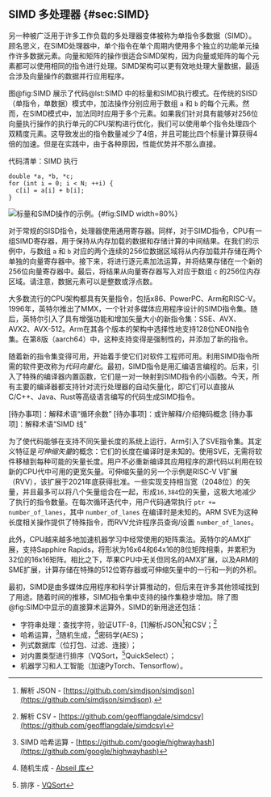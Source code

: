 ## SIMD 多处理器 {#sec:SIMD}

另一种被广泛用于许多工作负载的多处理器变体被称为单指令多数据（SIMD）。顾名思义，在SIMD处理器中，单个指令在单个周期内使用多个独立的功能单元操作许多数据元素。向量和矩阵的操作很适合SIMD架构，因为向量或矩阵的每个元素都可以使用相同的指令进行处理。SIMD架构可以更有效地处理大量数据，最适合涉及向量操作的数据并行应用程序。

图@fig:SIMD 展示了代码@lst:SIMD 中的标量和SIMD执行模式。在传统的SISD（单指令，单数据）模式中，加法操作分别应用于数组 `a` 和 `b` 的每个元素。然而，在SIMD模式中，加法同时应用于多个元素。如果我们针对具有能够对256位向量执行操作的执行单元的CPU架构进行优化，我们可以使用单个指令处理四个双精度元素。这导致发出的指令数量减少了4倍，并且可能比四个标量计算获得4倍的加速。但是在实践中，由于各种原因，性能优势并不那么直接。

代码清单：SIMD 执行

~~~~{#lst:SIMD .cpp}
double *a, *b, *c;
for (int i = 0; i < N; ++i) {
  c[i] = a[i] + b[i];
}
~~~~

![标量和SIMD操作的示例。](../../img/uarch/SIMD.png){#fig:SIMD width=80%}

对于常规的SISD指令，处理器使用通用寄存器。同样，对于SIMD指令，CPU有一组SIMD寄存器，用于保持从内存加载的数据和存储计算的中间结果。在我们的示例中，与数组 `a` 和 `b` 对应的两个连续的256位数据区域将从内存加载并存储在两个单独的向量寄存器中。接下来，将进行逐元素加法运算，并将结果存储在一个新的256位向量寄存器中。最后，将结果从向量寄存器写入对应于数组 `c` 的256位内存区域。请注意，数据元素可以是整数或浮点数。

大多数流行的CPU架构都具有矢量指令，包括x86、PowerPC、Arm和RISC-V。1996年，英特尔推出了MMX，一个针对多媒体应用程序设计的SIMD指令集。随后，英特尔引入了具有增强功能和增加矢量大小的新指令集：SSE、AVX、AVX2、AVX-512。Arm在其各个版本的架构中选择性地支持128位NEON指令集。在第8版（aarch64）中，这种支持变得是强制性的，并添加了新的指令。

随着新的指令集变得可用，开始着手使它们对软件工程师可用。利用SIMD指令所需的软件更改称为*代码向量化*。最初，SIMD指令是用汇编语言编程的。后来，引入了特殊的编译器内置函数，它们是一对一映射到SIMD指令的小函数。今天，所有主要的编译器都支持针对流行处理器的自动矢量化，即它们可以直接从C/C++、Java、Rust等高级语言编写的代码生成SIMD指令。

[待办事项]：解释术语“循环余数”
[待办事项]：或许解释/介绍掩码概念
[待办事项]：解释术语“SIMD 线”

为了使代码能够在支持不同矢量长度的系统上运行，Arm引入了SVE指令集。其定义特征是*可伸缩矢量*的概念：它们的长度在编译时是未知的。使用SVE，无需将软件移植到每种可能的矢量长度。用户不必重新编译其应用程序的源代码以利用在较新的CPU代中可用的更宽矢量。可伸缩矢量的另一个示例是RISC-V V扩展（RVV），该扩展于2021年底获得批准。一些实现支持相当宽（2048位）的矢量，并且最多可以将八个矢量组合在一起，形成`16,384`位的矢量，这极大地减少了执行的指令数量。在每次循环迭代中，用户代码通常执行 `ptr += number_of_lanes`，其中 `number_of_lanes` 在编译时是未知的。ARM SVE为这种长度相关操作提供了特殊指令，而RVV允许程序员查询/设置 `number_of_lanes`。

此外，CPU越来越多地加速机器学习中经常使用的矩阵乘法。英特尔的AMX扩展，支持Sapphire Rapids，将形状为16x64和64x16的8位矩阵相乘，并累积为32位的16x16矩阵。相比之下，苹果CPU中无关但同名的AMX扩展，以及ARM的SME扩展，计算存储在特殊的512位寄存器或可伸缩矢量中的一行和一列的外积。

最初，SIMD是由多媒体应用程序和科学计算推动的，但后来在许多其他领域找到了用途。随着时间的推移，SIMD指令集中支持的操作集稳步增加。除了图@fig:SIMD中显示的直接算术运算外，SIMD的新用途还包括：

- 字符串处理：查找字符，验证UTF-8，[1]解析JSON[^2]和CSV；[^3]
- 哈希运算，[^4]随机生成，[^5]密码学(AES)；
- 列式数据库（位打包、过滤、连接）；
- 对内置类型进行排序（VQSort，[^6]QuickSelect）；
- 机器学习和人工智能（加速PyTorch、Tensorflow）。

[^1]: UTF-8 验证 - [https://github.com/rusticstuff/simdutf8](https://github.com/rusticstuff/simdutf8)
[^2]: 解析 JSON - [https://github.com/simdjson/simdjson](https://github.com/simdjson/simdjson).
[^3]: 解析 CSV - [https://github.com/geofflangdale/simdcsv](https://github.com/geofflangdale/simdcsv)
[^4]: SIMD 哈希运算 - [https://github.com/google/highwayhash](https://github.com/google/highwayhash)
[^5]: 随机生成 - [Abseil 库](https://github.com/abseil/abseil-cpp/blob/master/absl/random/internal/randen.h)
[^6]: 排序 - [VQSort](https://github.com/google/highway/tree/master/hwy/contrib/sort)